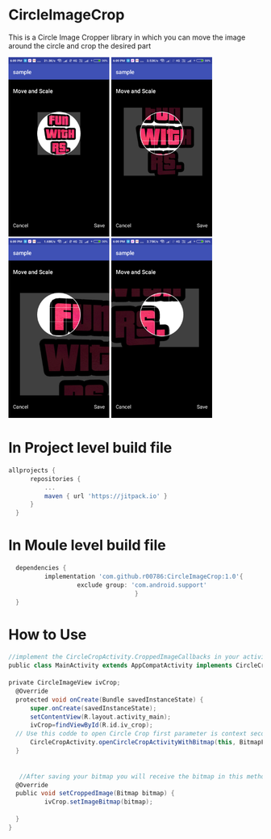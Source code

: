 # CircleImageCrop

This is a Circle Image Cropper library in which you can move the image around the circle and crop the desired part




<p align="left"> 
  <img src="https://raw.githubusercontent.com/r00786/CircleImageCrop/master/1.png" width="200" alt="accessibility text">
	<img src="https://raw.githubusercontent.com/r00786/CircleImageCrop/master/2.png" width="200" alt="accessibility text">
	<img src="https://raw.githubusercontent.com/r00786/CircleImageCrop/master/3.png" width="200" alt="accessibility text">
	<img src="https://raw.githubusercontent.com/r00786/CircleImageCrop/master/4.png" width="200" alt="accessibility text">
</p>



  # In Project level build file
  
  
  
  
  ```groovy
allprojects {
		repositories {
			...
			maven { url 'https://jitpack.io' }
		}
	}
  ```

# In Moule level build file
  
  
  
  
  ```groovy
	dependencies {
	        implementation 'com.github.r00786:CircleImageCrop:1.0'{
                     exclude group: 'com.android.support'
                                     }
	}
  ```
  
  # How to Use
  ```groovy
  //implement the CircleCropActivity.CroppedImageCallbacks in your activity
  public class MainActivity extends AppCompatActivity implements CircleCropActivity.CroppedImageCallbacks{

private CircleImageView ivCrop;
    @Override
    protected void onCreate(Bundle savedInstanceState) {
        super.onCreate(savedInstanceState);
        setContentView(R.layout.activity_main);
        ivCrop=findViewById(R.id.iv_crop);
	// Use this codde to open Circle Crop first parameter is context second is bitmap to be cropped and third is whether you want           //grid lines or not
        CircleCropActivity.openCircleCropActivityWithBitmap(this, BitmapFactory.decodeResource(getResources(),R.drawable.photo),true);
    }


     //After saving your bitmap you will receive the bitmap in this method
    @Override
    public void setCroppedImage(Bitmap bitmap) {
            ivCrop.setImageBitmap(bitmap);

    }
}

```
